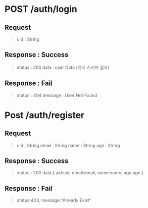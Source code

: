 # POST /auth/login

## Request

> uid : String

## Response : Success

> status : 200
> data : user Data (유저 스키마 참조)

## Response : Fail

> status : 404
> message : User Not Found

# Post /auth/register

## Request

> uid : String
> email : String
> name : String
> age : String

## Response : Success

> status : 200
> data:{
>   uid:uid,
>   email:email,
>   name:name,
>   age:age
>}

## Response : Fail

> status:403,
> message:"Already Exist"